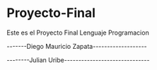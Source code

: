 # Proyecto-Final

Este es el Proyecto Final Lenguaje Programacion

-------Diego Mauricio Zapata-------------------

--------Julian Uribe------------------------------
